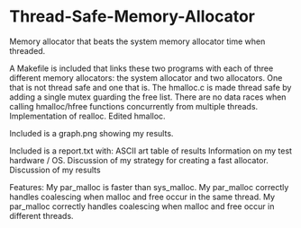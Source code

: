 # Thread-Safe-Memory-Allocator
Memory allocator that beats the system memory allocator time when threaded.

A Makefile is included that links these two programs with each of three different memory allocators: the system allocator and 
two allocators. One that is not thread safe and one that is.
    The hmalloc.c is made thread safe by adding a single mutex guarding the free list. There are no data races when calling 
    hmalloc/hfree functions concurrently from multiple threads.
    Implementation of realloc.
    Edited hmalloc.

Included is a graph.png showing my results.

Included is a report.txt with:
    ASCII art table of results
    Information on my test hardware / OS.
    Discussion of my strategy for creating a fast allocator.
    Discussion of my results

Features:
    My par_malloc is faster than sys_malloc.
    My par_malloc correctly handles coalescing when malloc and free occur in the same thread.
    My par_malloc correctly handles coalescing when malloc and free occur in different threads.
